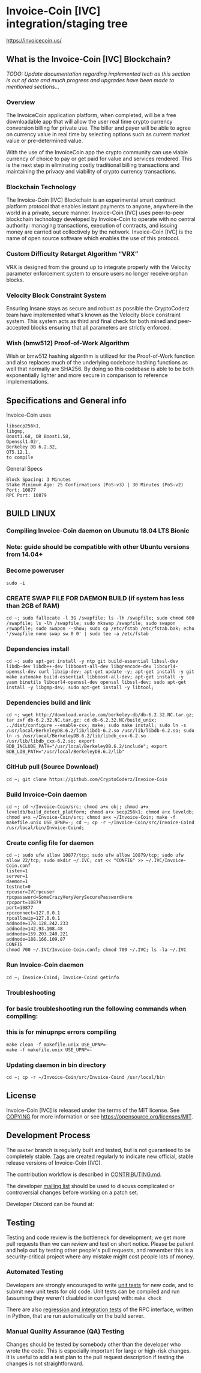 Invoice-Coin [IVC] integration/staging tree
===========================================

https://invoicecoin.us/

What is the Invoice-Coin [IVC] Blockchain?
------------------------------------------
*TODO: Update documentation regarding implemented tech as this section is out of date and much progress and upgrades have been made to mentioned sections...*

### Overview
The InvoiceCoin application platform, when completed, will be a free downloadable app that will 
allow the user real time crypto currency conversion billing for private use. 
The biller and payer will be able to agree on currency value in real time by selecting options such 
as current market value or pre-determined value. 

With the use of the InvoiceCoin app the crypto community can use viable currency of choice to pay or 
get paid for value and services rendered. This is the next step in eliminating costly 
traditional billing transactions and maintaining the privacy and viability of crypto currency transactions.

### Blockchain Technology
The Invoice-Coin [IVC] Blockchain is an experimental smart contract platform protocol that enables 
instant payments to anyone, anywhere in the world in a private, secure manner. 
Invoice-Coin [IVC] uses peer-to-peer blockchain technology developed by Invoice-Coin to operate
with no central authority: managing transactions, execution of contracts, and 
issuing money are carried out collectively by the network. Invoice-Coin [IVC] is the name of 
open source software which enables the use of this protocol.

### Custom Difficulty Retarget Algorithm “VRX”
VRX is designed from the ground up to integrate properly with the Velocity parameter enforcement system to ensure users no longer receive orphan blocks.

### Velocity Block Constraint System
Ensuring Insane stays as secure and robust as possible the CryptoCoderz team have implemented what's known as the Velocity block constraint system. This system acts as third and final check for both mined and peer-accepted blocks ensuring that all parameters are strictly enforced.

### Wish (bmw512) Proof-of-Work Algorithm
Wish or bmw512 hashing algorithm is utilized for the Proof-of-Work function and also replaces much of the underlying codebase hashing functions as well that normally are SHA256. By doing so this codebase is able to be both exponentially lighter and more secure in comparison to reference implementations.

Specifications and General info
------------------
Invoice-Coin uses 

	libsecp256k1,
	libgmp,
	Boost1.68, OR Boost1.58,  
	Openssl1.02r,
	Berkeley DB 6.2.32,
	QT5.12.1,
	to compile


General Specs

	Block Spacing: 3 Minutes
	Stake Minimum Age: 25 Confirmations (PoS-v3) | 30 Minutes (PoS-v2)
	Port: 10877
	RPC Port: 10879


BUILD LINUX
-----------
### Compiling Invoice-Coin daemon on Ubunutu 18.04 LTS Bionic
### Note: guide should be compatible with other Ubuntu versions from 14.04+

### Become poweruser
```
sudo -i
```
### CREATE SWAP FILE FOR DAEMON BUILD (if system has less than 2GB of RAM)
```
cd ~; sudo fallocate -l 3G /swapfile; ls -lh /swapfile; sudo chmod 600 /swapfile; ls -lh /swapfile; sudo mkswap /swapfile; sudo swapon /swapfile; sudo swapon --show; sudo cp /etc/fstab /etc/fstab.bak; echo '/swapfile none swap sw 0 0' | sudo tee -a /etc/fstab
```

### Dependencies install
```
cd ~; sudo apt-get install -y ntp git build-essential libssl-dev libdb-dev libdb++-dev libboost-all-dev libqrencode-dev libcurl4-openssl-dev curl libzip-dev; apt-get update -y; apt-get install -y git make automake build-essential libboost-all-dev; apt-get install -y yasm binutils libcurl4-openssl-dev openssl libssl-dev; sudo apt-get install -y libgmp-dev; sudo apt-get install -y libtool;
```

### Dependencies build and link
```
cd ~; wget http://download.oracle.com/berkeley-db/db-6.2.32.NC.tar.gz; tar zxf db-6.2.32.NC.tar.gz; cd db-6.2.32.NC/build_unix; ../dist/configure --enable-cxx; make; sudo make install; sudo ln -s /usr/local/BerkeleyDB.6.2/lib/libdb-6.2.so /usr/lib/libdb-6.2.so; sudo ln -s /usr/local/BerkeleyDB.6.2/lib/libdb_cxx-6.2.so /usr/lib/libdb_cxx-6.2.so; export BDB_INCLUDE_PATH="/usr/local/BerkeleyDB.6.2/include"; export BDB_LIB_PATH="/usr/local/BerkeleyDB.6.2/lib"
```

### GitHub pull (Source Download)
```
cd ~; git clone https://github.com/CryptoCoderz/Invoice-Coin
```

### Build Invoice-Coin daemon
```
cd ~; cd ~/Invoice-Coin/src; chmod a+x obj; chmod a+x leveldb/build_detect_platform; chmod a+x secp256k1; chmod a+x leveldb; chmod a+x ~/Invoice-Coin/src; chmod a+x ~/Invoice-Coin; make -f makefile.unix USE_UPNP=-; cd ~; cp -r ~/Invoice-Coin/src/Invoice-Coind /usr/local/bin/Invoice-Coind;
```

### Create config file for daemon
```
cd ~; sudo ufw allow 10877/tcp; sudo ufw allow 10879/tcp; sudo ufw allow 22/tcp; sudo mkdir ~/.IVC; cat << "CONFIG" >> ~/.IVC/Invoice-Coin.conf
listen=1
server=1
daemon=1
testnet=0
rpcuser=IVCrpcuser
rpcpassword=SomeCrazyVeryVerySecurePasswordHere
rpcport=10879
port=10877
rpcconnect=127.0.0.1
rpcallowip=127.0.0.1
addnode=178.128.242.233
addnode=142.93.108.48
addnode=159.203.240.221
addnode=188.166.109.87
CONFIG
chmod 700 ~/.IVC/Invoice-Coin.conf; chmod 700 ~/.IVC; ls -la ~/.IVC
```

### Run Invoice-Coin daemon
```
cd ~; Invoice-Coind; Invoice-Coind getinfo
```

### Troubleshooting
### for basic troubleshooting run the following commands when compiling:
### this is for minupnpc errors compiling

```
make clean -f makefile.unix USE_UPNP=-
make -f makefile.unix USE_UPNP=-
```
### Updating daemon in bin directory
```
cd ~; cp -r ~/Invoice-Coin/src/Invoice-Coind /usr/local/bin
```

License
-------

Invoice-Coin [IVC] is released under the terms of the MIT license. See [COPYING](COPYING) for more
information or see https://opensource.org/licenses/MIT.

Development Process
-------------------

The `master` branch is regularly built and tested, but is not guaranteed to be
completely stable. [Tags](https://github.com/CryptoCoderz/IVC/tags) are created
regularly to indicate new official, stable release versions of Invoice-Coin [IVC].

The contribution workflow is described in [CONTRIBUTING.md](CONTRIBUTING.md).

The developer [mailing list](https://lists.linuxfoundation.org/mailman/listinfo/bitcoin-dev)
should be used to discuss complicated or controversial changes before working
on a patch set.

Developer Discord can be found at:

Testing
-------

Testing and code review is the bottleneck for development; we get more pull
requests than we can review and test on short notice. Please be patient and help out by testing
other people's pull requests, and remember this is a security-critical project where any mistake might cost people
lots of money.

### Automated Testing

Developers are strongly encouraged to write [unit tests](/doc/unit-tests.md) for new code, and to
submit new unit tests for old code. Unit tests can be compiled and run
(assuming they weren't disabled in configure) with: `make check`

There are also [regression and integration tests](/qa) of the RPC interface, written
in Python, that are run automatically on the build server.

### Manual Quality Assurance (QA) Testing

Changes should be tested by somebody other than the developer who wrote the
code. This is especially important for large or high-risk changes. It is useful
to add a test plan to the pull request description if testing the changes is
not straightforward.